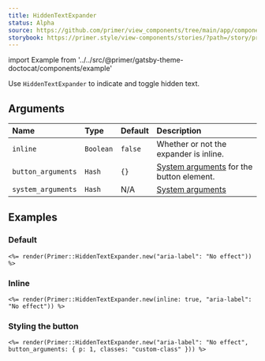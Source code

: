 ```yaml
---
title: HiddenTextExpander
status: Alpha
source: https://github.com/primer/view_components/tree/main/app/components/primer/hidden_text_expander.rb
storybook: https://primer.style/view-components/stories/?path=/story/primer-hidden-text-expander-component
---
```


import Example from '../../src/@primer/gatsby-theme-doctocat/components/example'

<!-- Warning: AUTO-GENERATED file, do not edit. Add code comments to your Ruby instead <3 -->

Use `HiddenTextExpander` to indicate and toggle hidden text.

## Arguments

| Name | Type | Default | Description |
| :- | :- | :- | :- |
| `inline` | `Boolean` | `false` | Whether or not the expander is inline. |
| `button_arguments` | `Hash` | `{}` | [System arguments](/system-arguments) for the button element. |
| `system_arguments` | `Hash` | N/A | [System arguments](/system-arguments) |

## Examples

### Default

<Example src="<span aria-label='No effect' data-view-component='true' class='hidden-text-expander'><button aria-label='No effect' aria-expanded='false' type='button' data-view-component='true' class='ellipsis-expander'>&hellip;</button></span>" />

```erb
<%= render(Primer::HiddenTextExpander.new("aria-label": "No effect")) %>
```

### Inline

<Example src="<span aria-label='No effect' data-view-component='true' class='hidden-text-expander inline'><button aria-label='No effect' aria-expanded='false' type='button' data-view-component='true' class='ellipsis-expander'>&hellip;</button></span>" />

```erb
<%= render(Primer::HiddenTextExpander.new(inline: true, "aria-label": "No effect")) %>
```

### Styling the button

<Example src="<span aria-label='No effect' data-view-component='true' class='hidden-text-expander'><button aria-label='No effect' aria-expanded='false' type='button' data-view-component='true' class='custom-class ellipsis-expander p-1'>&hellip;</button></span>" />

```erb
<%= render(Primer::HiddenTextExpander.new("aria-label": "No effect", button_arguments: { p: 1, classes: "custom-class" })) %>
```
